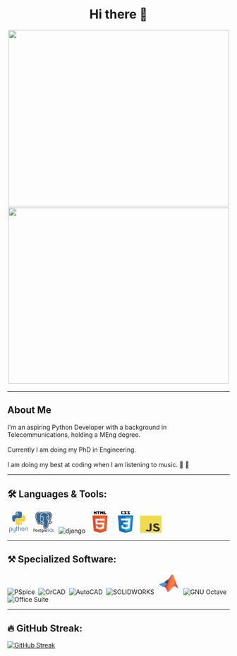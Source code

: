 <div id="header" align="center"">
    <h1>Hi there 👋</h1>
    <div">
        <img src="https://media.giphy.com/media/v1.Y2lkPTc5MGI3NjExZzNtcmxlMWtxaGY0Y2xtcmRndW1hcWIwa3V5OHh6c255ZnE4NnM2diZlcD12MV9pbnRlcm5hbF9naWZfYnlfaWQmY3Q9Zw/qgQUggAC3Pfv687qPC/giphy.gif" width="500", height="400"/>
        <img src="https://media.giphy.com/media/v1.Y2lkPTc5MGI3NjExdDFrNmIwcHNyYTl2ZjFiNzZkZThoaGQ5dmM2bnB1OTdnZGJid3ZkbiZlcD12MV9pbnRlcm5hbF9naWZfYnlfaWQmY3Q9Zw/LqW9dLVjQm3cs/giphy.gif" width="500", height="400">
    </div>
</div>

---

## About Me
I'm an aspiring Python Developer with a background in Telecommunications, holding a MEng degree. <br>
<br> Currently I am doing my PhD in Engineering. <br>
<br> I am doing my best at coding when I am listening to music. 🎸 🤘 

---

## 🛠️ Languages & Tools:
<div>
    <img src="https://github.com/devicons/devicon/blob/master/icons/python/python-original-wordmark.svg" title="Java" alt="Java" width="50" height="50"/>&nbsp;
    <img src="https://github.com/devicons/devicon/blob/master/icons/postgresql/postgresql-original-wordmark.svg" title="PostgreSQL" alt="postgresql" width="50" height="50"/>&nbsp;
    <img src="https://upload.wikimedia.org/wikipedia/commons/4/45/Django_logo.png" title="Django" alt="django" width="60" height="50"/>&nbsp;  
    <img src="https://github.com/devicons/devicon/blob/master/icons/html5/html5-original-wordmark.svg" title="HTML5" alt="html5" width="50" height="50"/>&nbsp;
    <img src="https://github.com/devicons/devicon/blob/master/icons/css3/css3-original-wordmark.svg" title="CSS3" alt="css3" width="50" height="50"/>&nbsp;
    <img src="https://github.com/devicons/devicon/blob/master/icons/javascript/javascript-original.svg" title="JavaScript" alt="javascript" width="50" height="40"/>&nbsp;
</div>

---

## ⚒️ Specialized Software:
<div>
    <img src="https://www.pspice.com/sites/default/files/logo.png" title="PSpice" alt="PSpice" width="60" height="50"/>&nbsp;
    <img src="https://www.artedas.eu/images/logos/Cadence-OrCAD_logo.png" title="OrCAD" alt="OrCAD" width="60" height="50"/>&nbsp;
    <img src="https://upload.wikimedia.org/wikipedia/commons/thumb/0/08/AutoCad_logo.svg/100px-AutoCad_logo.svg.png" title="AutoCAD" alt="AutoCAD" width="80" height="50"/>&nbsp;
    <img src="https://upload.wikimedia.org/wikipedia/commons/thumb/e/e4/Sw_hrz_4cp_red_wht.tif/lossless-page1-320px-Sw_hrz_4cp_red_wht.tif.png" title="SOLIDWORKS" alt="SOLIDWORKS" width="80" height="50"/>&nbsp;
    <img src="https://github.com/devicons/devicon/blob/master/icons/matlab/matlab-original.svg" title="MATLAB" alt="MATLAB" width="50" height="50"/>&nbsp;
    <img src="https://upload.wikimedia.org/wikipedia/commons/6/6a/Gnu-octave-logo.svg" title="GNU Octave" alt="GNU Octave" width="50" height="50"/>&nbsp;
    <img src="https://cdn-icons-png.flaticon.com/512/732/732222.png" title="Office Suite" alt="Office Suite" width="50" height="50"/>&nbsp;
</div>

---

## 🔥 GitHub Streak:
<div>
    <a href="https://git.io/streak-stats"><img src="https://github-readme-streak-stats.herokuapp.com?user=konstakostov&theme=dark&hide_border=true&fire=EB0000" alt="GitHub Streak" /></a>
</div>



